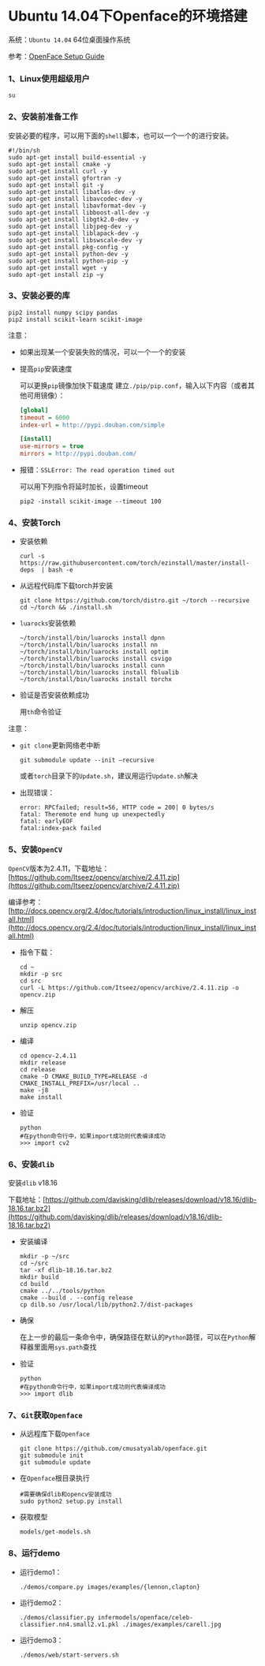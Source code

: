 # Ubuntu 14.04下Openface的环境搭建

系统：`Ubuntu 14.04` 64位桌面操作系统

参考：[OpenFace Setup Guide](http://cmusatyalab.github.io/openface/setup/)

### 1、Linux使用超级用户

```shell
su
```

### 2、安装前准备工作

安装必要的程序，可以用下面的`shell`脚本，也可以一个一个的进行安装。

```shell
#!/bin/sh
sudo apt-get install build-essential -y
sudo apt-get install cmake -y
sudo apt-get install curl -y
sudo apt-get install gfortran -y
sudo apt-get install git -y
sudo apt-get install libatlas-dev -y
sudo apt-get install libavcodec-dev -y
sudo apt-get install libavformat-dev -y
sudo apt-get install libboost-all-dev -y
sudo apt-get install libgtk2.0-dev -y
sudo apt-get install libjpeg-dev -y
sudo apt-get install liblapack-dev -y
sudo apt-get install libswscale-dev -y
sudo apt-get install pkg-config -y
sudo apt-get install python-dev -y
sudo apt-get install python-pip -y
sudo apt-get install wget -y
sudo apt-get install zip –y
```

### 3、安装必要的库

```shell
pip2 install numpy scipy pandas  
pip2 install scikit-learn scikit-image
```

注意：

- 如果出现某一个安装失败的情况，可以一个一个的安装

- 提高`pip`安装速度

  可以更换`pip`镜像加快下载速度
  建立`./pip/pip.conf`，输入以下内容（或者其他可用镜像）：

  ```cfg
  [global]  
  timeout = 6000  
  index-url = http://pypi.douban.com/simple  

  [install]  
  use-mirrors = true  
  mirrors = http://pypi.douban.com/
  ```


- 报错：`SSLError: The read operation timed out`

  可以用下列指令将延时加长，设置timeout

  ```shell
  pip2 -install scikit-image --timeout 100
  ```

### 4、安装Torch

- 安装依赖

  ```shell
  curl -s https://raw.githubusercontent.com/torch/ezinstall/master/install-deps  | bash -e
  ```


- 从远程代码库下载torch并安装

  ```shell
  git clone https://github.com/torch/distro.git ~/torch --recursive  
  cd ~/torch && ./install.sh
  ```

- `luarocks`安装依赖

  ```shell
  ~/torch/install/bin/luarocks install dpnn
  ~/torch/install/bin/luarocks install nn
  ~/torch/install/bin/luarocks install optim
  ~/torch/install/bin/luarocks install csvigo
  ~/torch/install/bin/luarocks install cunn
  ~/torch/install/bin/luarocks install fblualib
  ~/torch/install/bin/luarocks install torchx
  ```


- 验证是否安装依赖成功

  用`th`命令验证

注意：

- `git clone`更新网络老中断

  ```shell
  git submodule update --init –recursive
  ```

  或者`torch`目录下的`Update.sh`，建议用运行`Update.sh`解决

- 出现错误：

  ``` shell
  error: RPCfailed; result=56, HTTP code = 200| 0 bytes/s
  fatal: Theremote end hung up unexpectedly
  fatal: earlyEOF
  fatal:index-pack failed
  ```

### 5、安装`OpenCV`

`OpenCV`版本为2.4.11，下载地址：[https://github.com/Itseez/opencv/archive/2.4.11.zip](https://github.com/Itseez/opencv/archive/2.4.11.zip)

编译参考：[http://docs.opencv.org/2.4/doc/tutorials/introduction/linux_install/linux_install.html](http://docs.opencv.org/2.4/doc/tutorials/introduction/linux_install/linux_install.html)

- 指令下载：

  ```shell
  cd ~
  mkdir -p src
  cd src
  curl -L https://github.com/Itseez/opencv/archive/2.4.11.zip -o opencv.zip
  ```

- 解压

  ```shell
  unzip opencv.zip
  ```

- 编译

  ```shell
  cd opencv-2.4.11
  mkdir release
  cd release
  cmake -D CMAKE_BUILD_TYPE=RELEASE -d CMAKE_INSTALL_PREFIX=/usr/local ..
  make -j8
  make install
  ```

- 验证

  ```shell
  python
  #在python命令行中，如果import成功则代表编译成功
  >>> import cv2
  ```

### 6、安装`dlib`

安装`dlib` v18.16

下载地址：[https://github.com/davisking/dlib/releases/download/v18.16/dlib-18.16.tar.bz2](https://github.com/davisking/dlib/releases/download/v18.16/dlib-18.16.tar.bz2)

- 安装编译

  ```shell
  mkdir -p ~/src
  cd ~/src
  tar -xf dlib-18.16.tar.bz2
  mkdir build
  cd build
  cmake ../../tools/python
  cmake --build . --config release
  cp dilb.so /usr/local/lib/python2.7/dist-packages
  ```

- 确保

  在上一步的最后一条命令中，确保路径在默认的`Python`路径，可以在`Python`解释器里面用`sys.path`查找

- 验证

  ```shell
  python
  #在python命令行中，如果import成功则代表编译成功
  >>> import dlib
  ```


### 7、`Git`获取`Openface`

- 从远程库下载`Openface`

  ```shell
  git clone https://github.com/cmusatyalab/openface.git
  git submodule init
  git submodule update
  ```

- 在`Openface`根目录执行

  ```shell
  #需要确保dlib和opencv安装成功
  sudo python2 setup.py install
  ```

- 获取模型

  ```shell
  models/get-models.sh
  ```


### 8、运行demo

- 运行demo1：

  ```shell
  ./demos/compare.py images/examples/{lennon,clapton}
  ```


- 运行demo2：

  ```shell
  ./demos/classifier.py infermodels/openface/celeb-classifier.nn4.small2.v1.pkl ./images/examples/carell.jpg
  ```


- 运行demo3：

  ```shell
  ./demos/web/start-servers.sh
  ```